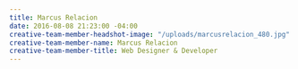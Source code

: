 ```yaml
---
title: Marcus Relacion
date: 2016-08-08 21:23:00 -04:00
creative-team-member-headshot-image: "/uploads/marcusrelacion_480.jpg"
creative-team-member-name: Marcus Relacion
creative-team-member-title: Web Designer & Developer
---
```


